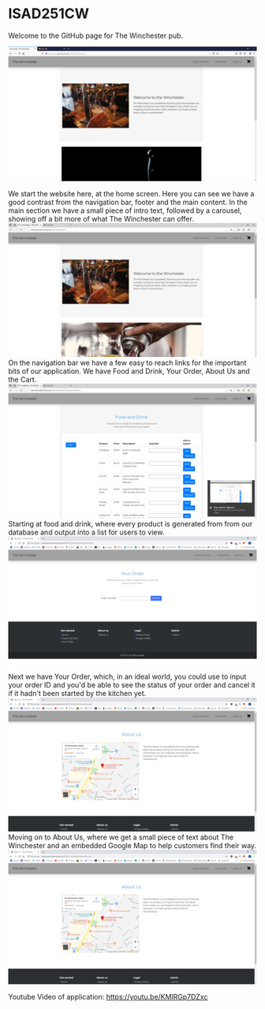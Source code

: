 # ISAD251CW
Welcome to the GitHub page for The Winchester pub.

![Home Screenshot](/Diagrams_and_Screenshots/Screenshots/firefox_home.png?raw=true "Firefox")

We start the website here, at the home screen. Here you can see we have a good contrast from the navigation bar, footer and the main content. In the main section we have a small piece of intro text, followed by a carousel, showing off a bit more of what The Winchester can offer. 
![Home Screenshot](/Diagrams_and_Screenshots/Screenshots/Edge_home.png?raw=true "Edge")
On the navigation bar we have a few easy to reach links for the important bits of our application. We have Food and Drink, Your Order, About Us and the Cart. 
![Food and Drink Screenshot](/Diagrams_and_Screenshots/Screenshots/Edge_FoodDrink.png?raw=true "Edge")
Starting at food and drink, where every product is generated from from our database and output into a list for users to view.
![Your Order Screenshot](/Diagrams_and_Screenshots/Screenshots/Chrome_your_order.png?raw=true "Edge")
Next we have Your Order, which, in an ideal world, you could use to input your order ID and you'd be able to see the status of your order and cancel it if it hadn't been started by the kitchen yet.
![About Us Screenshot](/Diagrams_and_Screenshots/Screenshots/Chrome_about_us.png?raw=true "Edge")
Moving on to About Us, where we get a small piece of text about The Winchester and an embedded Google Map to help customers find their way.
![About Us Screenshot](/Diagrams_and_Screenshots/Screenshots/Chrome_about_us.png?raw=true "Edge")



Youtube Video of application: https://youtu.be/KMlRGp7DZxc
